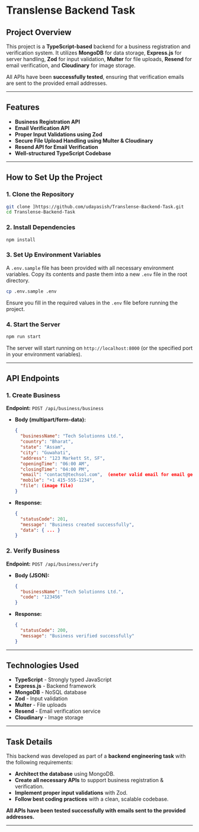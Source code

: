 # Translense Backend Task

## Project Overview
This project is a **TypeScript-based** backend for a business registration and verification system. It utilizes **MongoDB** for data storage, **Express.js** for server handling, **Zod** for input validation, **Multer** for file uploads, **Resend** for email verification, and **Cloudinary** for image storage.

All APIs have been **successfully tested**, ensuring that verification emails are sent to the provided email addresses.

---

## Features
- **Business Registration API**
- **Email Verification API**
- **Proper Input Validations using Zod**
- **Secure File Upload Handling using Multer & Cloudinary**
- **Resend API for Email Verification**
- **Well-structured TypeScript Codebase**

---

## How to Set Up the Project
### 1. Clone the Repository
```sh
git clone ]https://github.com/udayasish/Translense-Backend-Task.git
cd Translense-Backend-Task
```

### 2. Install Dependencies
```sh
npm install
```

### 3. Set Up Environment Variables
A `.env.sample` file has been provided with all necessary environment variables. Copy its contents and paste them into a new `.env` file in the root directory.

```sh
cp .env.sample .env
```

Ensure you fill in the required values in the `.env` file before running the project.

### 4. Start the Server
```sh
npm run start
```

The server will start running on `http://localhost:8000` (or the specified port in your environment variables).

---

## API Endpoints
### 1. **Create Business**
**Endpoint:** `POST /api/business/business`
- **Body (multipart/form-data):**
  ```json
  {
    "businessName": "Tech Solutionns Ltd.",
    "country": "Bharat",
    "state": "Assam",
    "city": "Guwahati",
    "address": "123 Markett St, SF",
    "openingTime": "06:00 AM",
    "closingTime": "04:00 PM",
    "email": "contact@techsol.com",  (eneter valid email for email generation)
    "mobile": "+1 415-555-1234",
    "file": (image file)
  }
  ```
- **Response:**
  ```json
  {
    "statusCode": 201,
    "message": "Business created successfully",
    "data": { ... }
  }
  ```

### 2. **Verify Business**
**Endpoint:** `POST /api/business/verify`
- **Body (JSON):**
  ```json
  {
    "businessName": "Tech Solutionns Ltd.",
    "code": "123456"
  }
  ```
- **Response:**
  ```json
  {
    "statusCode": 200,
    "message": "Business verified successfully"
  }
  ```

---

## Technologies Used
- **TypeScript** - Strongly typed JavaScript
- **Express.js** - Backend framework
- **MongoDB** - NoSQL database
- **Zod** - Input validation
- **Multer** - File uploads
- **Resend** - Email verification service
- **Cloudinary** - Image storage

---

## Task Details
This backend was developed as part of a **backend engineering task** with the following requirements:
- **Architect the database** using MongoDB.
- **Create all necessary APIs** to support business registration & verification.
- **Implement proper input validations** with Zod.
- **Follow best coding practices** with a clean, scalable codebase.

**All APIs have been tested successfully with emails sent to the provided addresses.**

---

